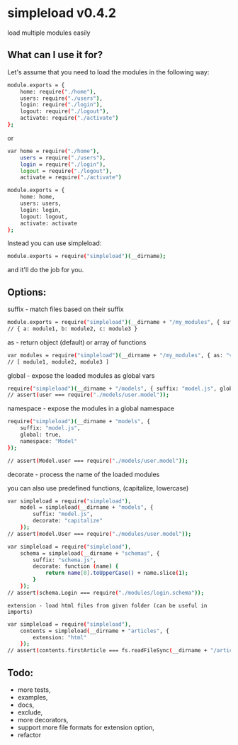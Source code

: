 simpleload v0.4.2
=================

load multiple modules easily

What can I use it for?
----------------------

Let's assume that you need to load the modules in the following way:

```bash    
module.exports = {
    home: require("./home"),
    users: require("./users"),
    login: require("./login"),
    logout: require("./logout"),
    activate: require("./activate")
};
```

or

```bash
var home = require("./home"),
    users = require("./users"),
    login = require("./login"),
    logout = require("./logout"),
    activate = require("./activate")

module.exports = {
    home: home,
    users: users,
    login: login,
    logout: logout,
    activate: activate
};
```

Instead you can use simpleload:
```bash
module.exports = require("simpleload")(__dirname);
```
and it'll do the job for you.


Options:
--------

  suffix - match files based on their suffix

```bash
module.exports = require("simpleload")(__dirname + "/my_modules", { suffix: "job.js" });  
// { a: module1, b: module2, c: module3 }
```    

  as - return object (default) or array of functions

```bash
var modules = require("simpleload")(__dirname + "/my_modules", { as: "values" });
// [ module1, module2, module3 ]
```

  global - expose the loaded modules as global vars

```bash
require("simpleload")(__dirname + "/models", { suffix: "model.js", global: true });
// assert(user === require("./models/user.model"));
```

  namespace - expose the modules in a global namespace

```bash
require("simpleload")(__dirname + "models", { 
    suffix: "model.js", 
    global: true, 
    namespace: "Model" 
});

// assert(Model.user === require("./models/user.model"));
```

  decorate - process the name of the loaded modules

  you can also use predefined functions, (capitalize, lowercase)
```bash
var simpleload = require("simpleload"),
    model = simpleload(__dirname + "models", { 
        suffix: "model.js", 
        decorate: "capitalize" 
    });
// assert(model.User === require("./modules/user.model"));

var simpleload = require("simpleload"),
    schema = simpleload(__dirname + "schemas", { 
        suffix: "schema.js", 
        decorate: function (name) {
            return name[0].toUpperCase() + name.slice(1);
        }
    });
// assert(schema.Login === require("./modules/login.schema"));
```

    extension - load html files from given folder (can be useful in imports)

```bash
var simpleload = require("simpleload"),
    contents = simpleload(__dirname + "articles", {
        extension: "html"
    });
// assert(contents.firstArticle === fs.readFileSync(__dirname + "/articles/firstArticle.html"));
```

Todo:
-----
* more tests,
* examples,
* docs,
* exclude,
* more decorators,
* support more file formats for extension option,
* refactor